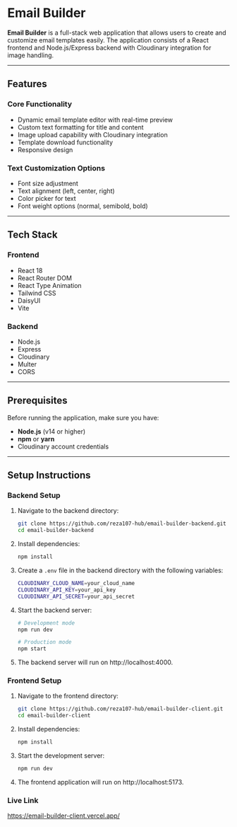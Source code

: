 # Email Builder

**Email Builder** is a full-stack web application that allows users to create and customize email templates easily. The application consists of a React frontend and Node.js/Express backend with Cloudinary integration for image handling.

---

## Features

### Core Functionality
- Dynamic email template editor with real-time preview
- Custom text formatting for title and content
- Image upload capability with Cloudinary integration
- Template download functionality
- Responsive design

### Text Customization Options
- Font size adjustment
- Text alignment (left, center, right)
- Color picker for text
- Font weight options (normal, semibold, bold)

---

## Tech Stack

### Frontend
- React 18
- React Router DOM
- React Type Animation
- Tailwind CSS
- DaisyUI
- Vite

### Backend
- Node.js
- Express
- Cloudinary
- Multer
- CORS

---

## Prerequisites
Before running the application, make sure you have:
- **Node.js** (v14 or higher)
- **npm** or **yarn**
- Cloudinary account credentials

---

## Setup Instructions

### Backend Setup
1. Navigate to the backend directory:
   ```bash
   git clone https://github.com/reza107-hub/email-builder-backend.git
   cd email-builder-backend
   ```
2. Install dependencies:
   ```bash
   npm install
3. Create a ```.env``` file in the backend directory with the following variables:
    ```bash
    CLOUDINARY_CLOUD_NAME=your_cloud_name
    CLOUDINARY_API_KEY=your_api_key
    CLOUDINARY_API_SECRET=your_api_secret
4. Start the backend server:
    ```bash
    # Development mode
    npm run dev

    # Production mode
    npm start
5. The backend server will run on http://localhost:4000.

### Frontend Setup
1. Navigate to the frontend directory:
    ```bash
    git clone https://github.com/reza107-hub/email-builder-client.git
    cd email-builder-client
2. Install dependencies:
    ```bash
    npm install
3. Start the development server:
    ```bash
    npm run dev
4. The frontend application will run on http://localhost:5173.

### Live Link
https://email-builder-client.vercel.app/